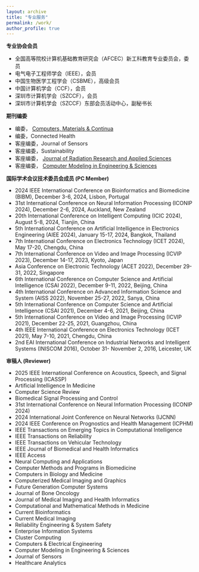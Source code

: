 ```yaml
---
layout: archive
title: "专业服务"
permalink: /work/
author_profile: true
---
```



**专业协会会员**
- 全国高等院校计算机基础教育研究会（AFCEC）新工科教育专业委员会，委员
- 电气电子工程师学会（IEEE），会员
- 中国生物医学工程学会（CSBME），高级会员
- 中国计算机学会（CCF），会员
- 深圳市计算机学会（SZCCF），会员
- 深圳市计算机学会（SZCCF）东部会员活动中心，副秘书长


**期刊编委**
- 编委， [Computers, Materials & Continua](https://www.techscience.com/cmc/editors)
- 编委，Connected Health
- 客座编委，Journal of Sensors
- 客座编委，Sustainability
- 客座编委， [Journal of Radiation Research and Applied Sciences](https://www.sciencedirect.com/journal/journal-of-radiation-research-and-applied-sciences/special-issue/10PSSC1VQ37)
- 客座编委， [Computer Modeling in Engineering & Sciences](https://www.techscience.com/CMES/special_detail/frontiers)


**国际学术会议技术委员会成员 (PC Member)**
- 2024 IEEE International Conference on Bioinformatics and Biomedicine (BIBM), December 3-6, 2024, Lisbon, Portugal
- 31st International Conference on Neural Information Processing (ICONIP 2024), December 2-6, 2024, Auckland, New Zealand
- 20th International Conference on Intelligent Computing (ICIC 2024), August 5-8, 2024, Tianjin, China
- 5th International Conference on Artificial Intelligence in Electronics Engineering (AIEE 2024), January 15-17, 2024, Bangkok, Thailand
- 7th International Conference on Electronics Technology (ICET 2024), May 17-20, Chengdu, China
- 7th International Conference on Video and Image Processing (ICVIP 2023), December 14-17, 2023, Kyoto, Japan
- Asia Conference on Electronic Technology (ACET 2022), December 29-31, 2022, Singapore
- 6th International Conference on Computer Science and Artificial Intelligence (CSAI 2022), December 9-11, 2022, Beijing, China
- 4th International Conference on Advanced Information Science and System (AISS 2022), November 25-27, 2022, Sanya, China
- 5th International Conference on Computer Science and Artificial Intelligence (CSAI 2021), December 4-6, 2021, Beijing, China
- 5th International Conference on Video and Image Processing (ICVIP 2021), December 22-25, 2021, Guangzhou, China
- 4th IEEE International Conference on Electronics Technology (ICET 2021), May 7-10, 2021, Chengdu, China
- 2nd EAI International Conference on Industrial Networks and Intelligent Systems (INISCOM 2016), October 31- November 2, 2016, Leicester, UK


**审稿人 (Reviewer)**
- 2025 IEEE International Conference on Acoustics, Speech, and Signal Processing (ICASSP)
- Artificial Intelligence In Medicine
- Computer Science Review
- Biomedical Signal Processing and Control
- 31st International Conference on Neural Information Processing (ICONIP 2024)
- 2024 International Joint Conference on Neural Networks (IJCNN)
- 2024 IEEE Conference on Prognostics and Health Management (ICPHM)
- IEEE Transactions on Emerging Topics in Computational Intelligence
- IEEE Transactions on Reliability
- IEEE Transactions on Vehicular Technology
- IEEE Journal of Biomedical and Health Informatics
- IEEE Access
- Neural Computing and Applications
- Computer Methods and Programs in Biomedicine
- Computers in Biology and Medicine
- Computerized Medical Imaging and Graphics
- Future Generation Computer Systems
- Journal of Bone Oncology
- Journal of Medical Imaging and Health Informatics
- Computational and Mathematical Methods in Medicine
- Current Bioinformatics
- Current Medical Imaging
- Reliability Engineering & System Safety
- Enterprise Information Systems
- Cluster Computing
- Computers & Electrical Engineering
- Computer Modeling in Engineering & Sciences
- Journal of Sensors
- Healthcare Analytics
